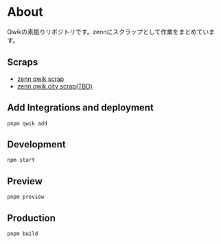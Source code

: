 # About

Qwikの素振りリポジトリです。zennにスクラップとして作業をまとめています。

## Scraps

- [zenn qwik scrap](https://zenn.dev/kurake/scraps/b1be70ad46f51c)
- [zenn qwik city scrap(TBD)](https://zenn.dev/kurake/scraps/)

## Add Integrations and deployment

```shell
pnpm qwik add
```

## Development

```shell
npm start
```

## Preview

```shell
pnpm preview
```

## Production

```shell
pnpm build
```
